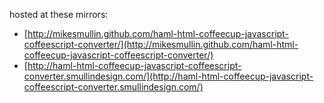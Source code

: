 hosted at these mirrors:

* [http://mikesmullin.github.com/haml-html-coffeecup-javascript-coffeescript-converter/](http://mikesmullin.github.com/haml-html-coffeecup-javascript-coffeescript-converter/)
* [http://haml-html-coffeecup-javascript-coffeescript-converter.smullindesign.com/](http://haml-html-coffeecup-javascript-coffeescript-converter.smullindesign.com/)

